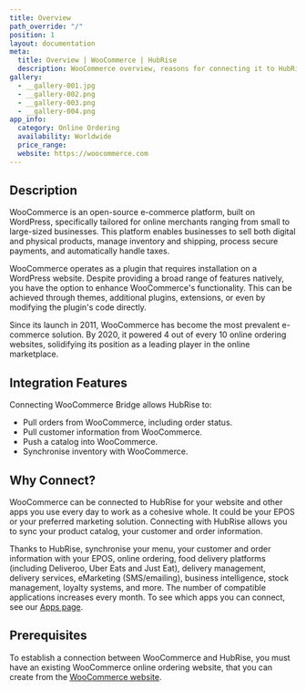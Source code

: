 ```yaml
---
title: Overview
path_override: "/"
position: 1
layout: documentation
meta:
  title: Overview | WooCommerce | HubRise
  description: WooCommerce overview, reasons for connecting it to HubRise and summary of integrated features. Synchronise data between your EPOS and your apps.
gallery:
  - __gallery-001.jpg
  - __gallery-002.png
  - __gallery-003.png
  - __gallery-004.png
app_info:
  category: Online Ordering
  availability: Worldwide
  price_range:
  website: https://woocommerce.com
---
```


## Description

WooCommerce is an open-source e-commerce platform, built on WordPress, specifically tailored for online merchants ranging from small to large-sized businesses. This platform enables businesses to sell both digital and physical products, manage inventory and shipping, process secure payments, and automatically handle taxes.

WooCommerce operates as a plugin that requires installation on a WordPress website. Despite providing a broad range of features natively, you have the option to enhance WooCommerce's functionality. This can be achieved through themes, additional plugins, extensions, or even by modifying the plugin's code directly.

Since its launch in 2011, WooCommerce has become the most prevalent e-commerce solution. By 2020, it powered 4 out of every 10 online ordering websites, solidifying its position as a leading player in the online marketplace.

## Integration Features

Connecting WooCommerce Bridge allows HubRise to:

- Pull orders from WooCommerce, including order status.
- Pull customer information from WooCommerce.
- Push a catalog into WooCommerce.
- Synchronise inventory with WooCommerce.

## Why Connect?

WooCommerce can be connected to HubRise for your website and other apps you use every day to work as a cohesive whole. It could be your EPOS or your preferred marketing solution. Connecting with HubRise allows you to sync your product catalog, your customer and order information.

Thanks to HubRise, synchronise your menu, your customer and order information with your EPOS, online ordering, food delivery platforms (including Deliveroo, Uber Eats and Just Eat), delivery management, delivery services, eMarketing (SMS/emailing), business intelligence, stock management, loyalty systems, and more. The number of compatible applications increases every month. To see which apps you can connect, see our [Apps page](/apps).

## Prerequisites

To establish a connection between WooCommerce and HubRise, you must have an existing WooCommerce online ordering website, that you can create from the [WooCommerce website](https://woocommerce.com).

